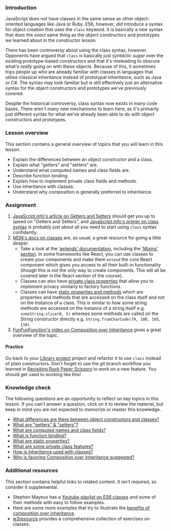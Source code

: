 ### Introduction

JavaScript does *not* have classes in the same sense as other object-oriented languages like Java or Ruby. ES6, however, *did* introduce a syntax for object creation that uses the `class` keyword. It is basically a new syntax that does the *exact* same thing as the object constructors and prototypes we learned about in the constructor lesson.

There has been controversy about using the class syntax, however. Opponents have argued that `class` is basically just *syntactic sugar* over the existing prototype-based constructors and that it's misleading to obscure what's *really* going on with these objects. Because of this, it sometimes trips people up who are already familiar with classes in languages that utilise classical inheritance instead of prototypal inheritance, such as Java or C#. The syntax may look familiar but is still effectively just an alternative syntax for the object constructors and prototypes we've previously covered.

Despite the historical controversy, class syntax now exists in many code bases. There aren't many new mechanisms to learn here, as it's primarily just different syntax for what we've already been able to do with object constructors and prototypes.

### Lesson overview

This section contains a general overview of topics that you will learn in this lesson.

- Explain the differences between an object constructor and a class.
- Explain what "getters" and "setters" are.
- Understand what computed names and class fields are.
- Describe function binding.
- Explain how to implement private class fields and methods.
- Use inheritance with classes.
- Understand why composition is generally preferred to inheritance.

### Assignment

<div class="lesson-content__panel" markdown="1">

1. [JavaScript.info's article on Getters and Setters](https://javascript.info/property-accessors) should get you up to speed on "Getters and Setters", and [JavaScript.info's primer on class syntax](https://javascript.info/class) is probably just about all you need to start using `class` syntax confidently.
1. [MDN's docs on classes](https://developer.mozilla.org/en-US/docs/Web/JavaScript/Reference/Classes) are, as usual, a great resource for going a little deeper.
   - Take a look at the ['extends' documentation](https://developer.mozilla.org/en-US/docs/Web/JavaScript/Reference/Classes/extends), including the ['Mixins' section](https://developer.mozilla.org/en-US/docs/Web/JavaScript/Reference/Classes/extends#mix-ins). In some frameworks like React, you can use classes to create your components and make them `extend` the core React component which gives you access to all their built-in functionality (though this is not the only way to create components. This will all be covered later in the React section of the course).
   - Classes can also have [private class properties](https://developer.mozilla.org/en-US/docs/Web/JavaScript/Reference/Classes/Private_class_fields) that allow you to implement privacy similarly to factory functions.
   - Classes can have [static properties and methods](https://developer.mozilla.org/en-US/docs/Web/JavaScript/Reference/Classes/static) which are properties and methods that are accessed on the class itself and not on the instance of a class. This is similar to how some string methods are accessed on the instance of a string itself e.g. `someString.slice(0, 5)` whereas some methods are called on the String constructor directly e.g. `String.fromCharCode(79, 100, 105, 110)`.
1. [FunFunFunction's video on Composition over Inheritance](https://www.youtube.com/watch?v=wfMtDGfHWpA) gives a great overview of the topic.

</div>

#### Practice

Go back to your [Library project](https://www.theodinproject.com/lessons/node-path-javascript-library) project and refactor it to use `class` instead of plain constructors.  Don't forget to use the git branch workflow you learned in [Revisiting Rock Paper Scissors](https://www.theodinproject.com/lessons/foundations-revisiting-rock-paper-scissors) to work on a new feature. You should get used to working like this!

### Knowledge check

The following questions are an opportunity to reflect on key topics in this lesson. If you can't answer a question, click on it to review the material, but keep in mind you are not expected to memorize or master this knowledge.

- [What differences are there between object constructors and classes?](https://javascript.info/class#not-just-a-syntactic-sugar)
- [What are "getters" & "setters"?](https://javascript.info/property-accessors)
- [What are computed names and class fields?](https://javascript.info/class)
- [What is function binding?](https://javascript.info/class)
- [What are static properties?](https://developer.mozilla.org/en-US/docs/Web/JavaScript/Reference/Classes/static)
- [What are some private class features?](https://developer.mozilla.org/en-US/docs/Web/JavaScript/Reference/Classes/Private_class_fields)
- [How is inheritance used with classes?](https://developer.mozilla.org/en-US/docs/Web/JavaScript/Reference/Classes#inheritance)
- [Why is favoring Composition over Inheritance suggested?](https://www.youtube.com/watch?v=wfMtDGfHWpA)

### Additional resources

This section contains helpful links to related content. It isn't required, so consider it supplemental.

- Stephen Mayeux has a [Youtube playlist on ES6 classes](https://www.youtube.com/playlist?list=PLtwj5TTsiP7uTKfTQbcmb59mWXosLP_7S) and some of their methods with easy to follow examples.
- Here are some more examples that try to illustrate the [benefits of composition over inheritance](https://blog.beezwax.net/composition-over-inheritance-with-javascript-examples).
- [w3resource](https://www.w3resource.com/javascript-exercises/oop/index.php) provides a comprehensive collection of exercises on classes.
